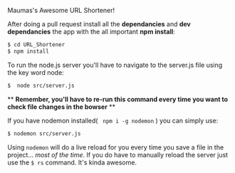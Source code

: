 Maumas's Awesome URL Shortener!

After doing a pull request install all the **dependancies** and **dev dependancies** the app with the all important **npm install**:
```bash
$ cd URL_Shortener
$ npm install
```

To run the node.js server you'll have to navigate to the server.js file using the key word node:
```bash
$  node src/server.js
```
\*\* **Remember, you'll have to re-run this command every time you want to check file changes in the bowser** \*\*



If you have nodemon installed( ``` npm i -g nodemon``` ) you can simply use:
```bash
$ nodemon src/server.js
```

Using ``` nodemon ``` will do a live reload for you every time you save a file in the project... *most of the time*.
If you do have to manually reload the server just use the ``` $ rs ``` command. It's kinda awesome.
